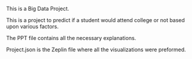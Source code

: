 This is a Big Data Project.

This is a project to predict if a student would attend college or not based upon various factors.

The PPT file contains all the necessary explanations.

Project.json is the Zeplin file where all the visualizations were preformed.
